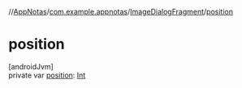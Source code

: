 //[AppNotas](../../../index.md)/[com.example.appnotas](../index.md)/[ImageDialogFragment](index.md)/[position](position.md)

# position

[androidJvm]\
private var [position](position.md): [Int](https://kotlinlang.org/api/latest/jvm/stdlib/kotlin-stdlib/kotlin/-int/index.html)
